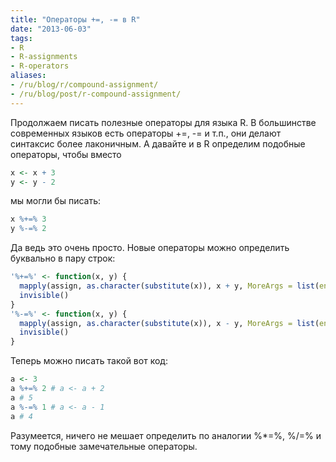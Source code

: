```yaml
---
title: "Операторы +=, -= в R"
date: "2013-06-03"
tags:
- R
- R-assignments
- R-operators
aliases:
- /ru/blog/r/compound-assignment/
- /ru/blog/post/r-compound-assignment/
---
```


Продолжаем писать полезные операторы для языка R. В большинстве современных языков есть операторы +=, -= и т.п., они делают синтаксис более лаконичным. А давайте и в R определим подобные операторы, чтобы вместо

```r
x <- x + 3
y <- y - 2
```

мы могли бы писать:


```r
x %+=% 3
y %-=% 2
```

<!--more-->

Да ведь это очень просто. Новые операторы можно определить буквально в пару строк:

```r
'%+=%' <- function(x, y) {
  mapply(assign, as.character(substitute(x)), x + y, MoreArgs = list(envir = parent.frame()))
  invisible()
}
'%-=%' <- function(x, y) {
  mapply(assign, as.character(substitute(x)), x - y, MoreArgs = list(envir = parent.frame()))
  invisible()
}
```

Теперь можно писать такой вот код:

```r
a <- 3
a %+=% 2 # a <- a + 2
a # 5
a %-=% 1 # a <- a - 1
a # 4
```

Разумеется, ничего не мешает определить по аналогии %*=%, %/=% и тому подобные замечательные операторы.